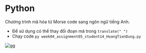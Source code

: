 # Python
Chương trình mã hóa từ Morse code sang ngôn ngữ tiếng Anh.
- Để sử dụng có thể thay đổi đoạn mã trong ```translate(" ")```
- Chạy code ```py week04_assignment05_student14_HoangTienDung.py```  

![gg](https://user-images.githubusercontent.com/109157322/183878061-96eeb925-be93-4867-993d-3ef08d6ed30a.gif)
